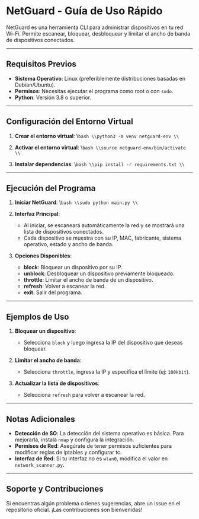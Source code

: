 # NetGuard - Guía de Uso Rápido

NetGuard es una herramienta CLI para administrar dispositivos en tu red Wi-Fi. Permite escanear, bloquear, desbloquear y limitar el ancho de banda de dispositivos conectados.

---

## Requisitos Previos

- **Sistema Operativo**: Linux (preferiblemente distribuciones basadas en Debian/Ubuntu).
- **Permisos**: Necesitas ejecutar el programa como root o con `sudo`.
- **Python**: Versión 3.8 o superior.

---

## Configuración del Entorno Virtual

1. **Crear el entorno virtual**:
   \\```bash
   \\python3 -m venv netguard-env
   \\```

2. **Activar el entorno virtual**:
   \\```bash
   \\source netguard-env/bin/activate
   \\```

3. **Instalar dependencias**:
   \\```bash
   \\pip install -r requirements.txt
   \\```

---

## Ejecución del Programa

1. **Iniciar NetGuard**:
   \\```bash
   \\sudo python main.py
   \\```

2. **Interfaz Principal**:
   - Al iniciar, se escaneará automáticamente la red y se mostrará una lista de dispositivos conectados.
   - Cada dispositivo se muestra con su IP, MAC, fabricante, sistema operativo, estado y ancho de banda.

3. **Opciones Disponibles**:
   - **block**: Bloquear un dispositivo por su IP.
   - **unblock**: Desbloquear un dispositivo previamente bloqueado.
   - **throttle**: Limitar el ancho de banda de un dispositivo.
   - **refresh**: Volver a escanear la red.
   - **exit**: Salir del programa.

---

## Ejemplos de Uso

1. **Bloquear un dispositivo**:
   - Selecciona `block` y luego ingresa la IP del dispositivo que deseas bloquear.

2. **Limitar el ancho de banda**:
   - Selecciona `throttle`, ingresa la IP y especifica el límite (ej: `100kbit`).

3. **Actualizar la lista de dispositivos**:
   - Selecciona `refresh` para volver a escanear la red.

---

## Notas Adicionales

- **Detección de SO**: La detección del sistema operativo es básica. Para mejorarla, instala `nmap` y configura la integración.
- **Permisos de Red**: Asegúrate de tener permisos suficientes para modificar reglas de iptables y configurar tc.
- **Interfaz de Red**: Si tu interfaz no es `wlan0`, modifica el valor en `network_scanner.py`.

---

## Soporte y Contribuciones

Si encuentras algún problema o tienes sugerencias, abre un issue en el repositorio oficial. ¡Las contribuciones son bienvenidas!
